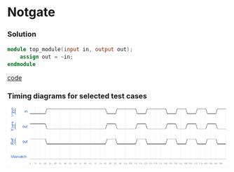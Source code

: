 # Notgate
### Solution
```Verilog
module top_module(input in, output out);
	assign out = ~in;
endmodule
```
[code](./5.v)

### Timing diagrams for selected test cases
![result](./result.png)
